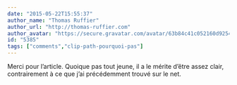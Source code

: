 ```yaml
---
date: "2015-05-22T15:55:37"
author_name: "Thomas Ruffier"
author_url: "http://thomas-ruffier.com"
author_avatar: "https://secure.gravatar.com/avatar/63b84c41c052160d9254fcea2001c3d5"
id: "5385"
tags: ["comments","clip-path-pourquoi-pas"]
---
```

Merci pour l’article. Quoique pas tout jeune, il a le mérite d’être assez clair, contrairement à ce que j’ai précédemment trouvé sur le net.
